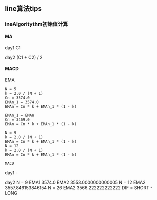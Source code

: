 ## line算法tips

### ineAlgoritythm初始值计算

#### MA

day1 C1

day2 (C1 + C2) / 2

#### MACD
EMA 
```
N = 5
k = 2.0 / (N + 1)
Cn = 3574.0
EMAn_1 = 3574.0
EMAn = Cn * k + EMAn_1 * (1 - k)

EMAn_1 = EMAn
Cn = 3469.0
EMAn = Cn * k + EMAn_1 * (1 - k)

N = 9
k = 2.0 / (N + 1)
EMAn = Cn * k + EMAn_1 * (1 - k)
N = 12
k = 2.0 / (N + 1)
EMAn = Cn * k + EMAn_1 * (1 - k)

```
```
MACD

```

day1 -

day2
N = 9
EMA1 3574.0
EMA2 3553.0000000000005
N = 12
EMA2 3557.846153846154
N = 26
EMA2 3566.222222222222
DIF = SHORT - LONG
